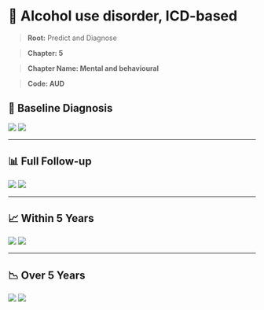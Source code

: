 # 🧬 Alcohol use disorder, ICD-based
    
> **Root:** Predict and Diagnose

> **Chapter: 5**

> **Chapter Name: Mental and behavioural**

> **Code: AUD**

## 🧪 Baseline Diagnosis

<img src="/Predict/Figures/Baseline/IMP/AUD.png" />

<CsvTableIMP src="/Predict_Data/Baseline/IMP/IMP_AUD.csv" label="🔍 View full results" />

<img src="/Predict/Figures/Baseline/ROC/AUD.png" />

<CsvTableROC src="/Predict_Data/Baseline/EVA/AUD.csv" label="🔍 View full results" />

---

## 📊 Full Follow-up

<img src="/Predict/Figures/ALL/IMP/AUD.png" />

<CsvTableIMP src="/Predict_Data/ALL/IMP/IMP_AUD.csv" label="🔍 View full results" />

<img src="/Predict/Figures/ALL/ROC/AUD.png" />

<CsvTableROC src="/Predict_Data/ALL/EVA/AUD.csv" label="🔍 View full results" />

---

## 📈 Within 5 Years

<img src="/Predict/Figures/FYears/IMP/AUD.png" />

<CsvTableIMP src="/Predict_Data/FYears/IMP/IMP_AUD.csv" label="🔍 View full results" />

<img src="/Predict/Figures/FYears/ROC/AUD.png" />

<CsvTableROC src="/Predict_Data/FYears/EVA/AUD.csv" label="🔍 View full results" />

---

## 📉 Over 5 Years

<img src="/Predict/Figures/OverFYears/IMP/AUD.png" />

<CsvTableIMP src="/Predict_Data/OverFYears/IMP/IMP_AUD.csv" label="🔍 View full results" />

<img src="/Predict/Figures/OverFYears/ROC/AUD.png" />

<CsvTableROC src="/Predict_Data/OverFYears/EVA/AUD.csv" label="🔍 View full results" />
